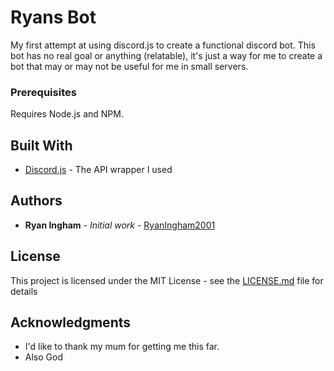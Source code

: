 # Ryans Bot

My first attempt at using discord.js to create a functional discord bot. This bot has no real goal or anything (relatable), it's just a way for me to create a bot that may or may not be useful for me in small servers.



### Prerequisites

Requires Node.js and NPM.



## Built With

* [Discord.js](https://discord.js.org) - The API wrapper I used



## Authors

* **Ryan Ingham** - *Initial work* - [RyanIngham2001](https://github.com/RyanIngham2001)



## License

This project is licensed under the MIT License - see the [LICENSE.md](LICENSE.md) file for details

## Acknowledgments

* I'd like to thank my mum for getting me this far.
* Also God

